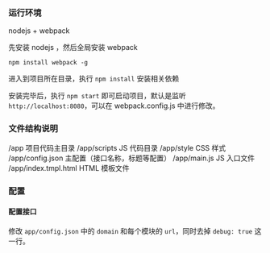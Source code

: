 ### 运行环境

nodejs + webpack

先安装 nodejs ，然后全局安装 webpack

    npm install webpack -g

进入到项目所在目录，执行 `npm install` 安装相关依赖


安装完毕后，执行 `npm start` 即可启动项目，默认是监听 `http://localhost:8080`，可以在 webpack.config.js 中进行修改。

### 文件结构说明

 
/app 项目代码主目录
/app/scripts JS 代码目录
/app/style CSS 样式
/app/config.json 主配置（接口名称，标题等配置）
/app/main.js JS 入口文件
/app/index.tmpl.html HTML 模板文件


### 配置

#### 配置接口

修改 `app/config.json` 中的 `domain` 和每个模块的 `url`，同时去掉 `debug: true` 这一行。







